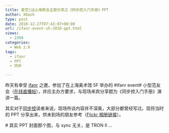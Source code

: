 ```yaml
---
title: 爱范儿@上海聚会主题分享之《同步控入门手册》PPT
author: XDash
type: post
date: 2010-12-27T07:43:07+00:00
url: /ifanr-event-sh-2010-ppt.html
views:
  - 2394
categories:
  - Web 2.0
tags:
  - ifanr
  - PPT
  - 同步

---
```

昨天有幸受 <a href="http://www.ifanr.com" target="_blank">ifanr</a> 之邀，参加了在上海美术馆 5F 举办的 #ifanr event# 小型范友会（<a href="http://live.ifanr.com/1059" target="_blank">在线直播帖</a>），并应主办方要求，与现场来宾分享题为《同步控入门手册》演讲一篇。

其实对于<a href="http://www.syncoo.com" target="_blank">同步控</a>读者来说，现场所谈内容并不深奥，大部分都曾经写过。现将当时的 PPT 分享出来，供未到场的朋友参考（<a href="http://www.flickr.com/photos/54017771@N06/sets/72157625556110675/" target="_blank">Flickr 相册链接</a>）。

<p style="text-align: center;">
</p>

<p style="text-align: left;">
  # 其实 PPT 封面那个图，与 sync 无关，是 TRON II &#8230;
</p>